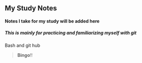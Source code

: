 ## My Study Notes
#### Notes I take for my study will be added here
##### This is mainly for practicing and familiarizing myself with git 
Bash and git hub 

> **Bingo**!!
